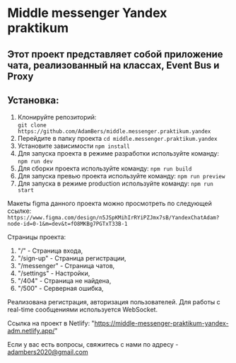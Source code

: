 # Middle messenger Yandex praktikum

## Этот проект представляет собой приложение чата, реализованный на классах, Event Bus и Proxy

## Установка:

1. Клонируйте репозиторий:  
   `git clone https://github.com/AdamBers/middle.messenger.praktikum.yandex`
2. Перейдите в папку проекта
   `cd middle.messenger.praktikum.yandex`
3. Установите зависимости
   `npm install`
4. Для запуска проекта в режиме разработки используйте команду:
   `npm run dev`
5. Для сборки проекта используйте команду:
   `npm run build`
6. Для запуска превью проекта используйте команду:
   `npm run preview`
7. Для запуска в режиме production используйте команду:
   `npm run start`

Макеты figma данного проекта можно просмотреть по следующей ссылке:
`https://www.figma.com/design/n5JSpKMihIrRYiPZJmx7sB/YandexChatAdam?node-id=0-1&m=dev&t=fO8MKBg7PGTxT33B-1`

Страницы проекта:

1. "/" - Страница входа,
2. "/sign-up" - Страница регистрации,
3. "/messenger" - Страница чатов,
4. "/settings" - Настройки,
5. "/404" - Страница не найдена,
6. "/500" - Серверная ошибка,

Реализована регистрация, авторизация пользователей.
Для работы с real-time сообщениями используется WebSocket.

Ссылка на проект в Netlify:
"https://middle-messenger-praktikum-yandex-adm.netlify.app/"

Если у вас есть вопросы, свяжитесь с нами по адресу - adambers2020@gmail.com
